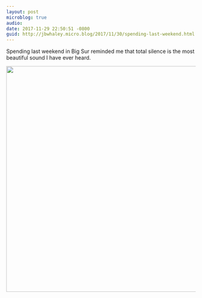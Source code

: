 ```yaml
---
layout: post
microblog: true
audio: 
date: 2017-11-29 22:50:51 -0800
guid: http://jbwhaley.micro.blog/2017/11/30/spending-last-weekend.html
---
```

Spending last weekend in Big Sur reminded me that total silence is the most beautiful sound I have ever heard.

<img src="http://www.jarrodwhaley.com/uploads/2017/26bac4e2f8.jpg" width="600" height="600" />
